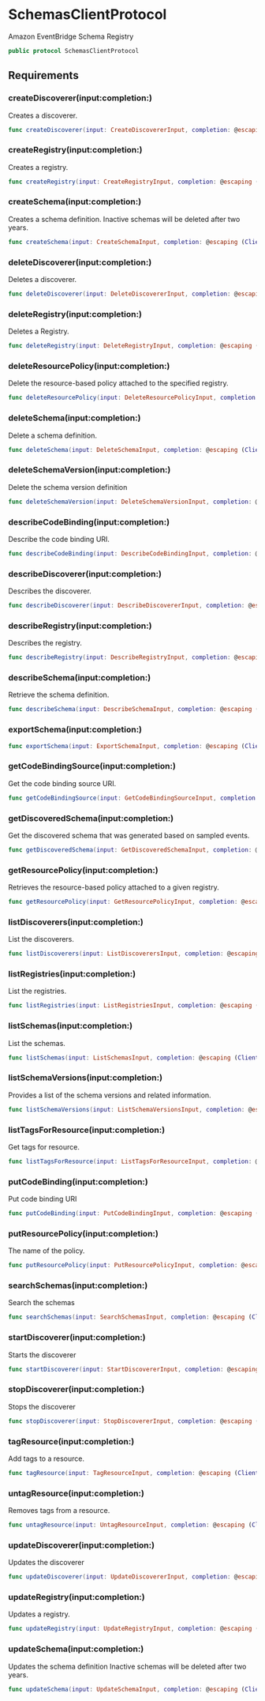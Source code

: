# SchemasClientProtocol

Amazon EventBridge Schema Registry

``` swift
public protocol SchemasClientProtocol 
```

## Requirements

### createDiscoverer(input:completion:)

Creates a discoverer.

``` swift
func createDiscoverer(input: CreateDiscovererInput, completion: @escaping (ClientRuntime.SdkResult<CreateDiscovererOutputResponse, CreateDiscovererOutputError>) -> Void)
```

### createRegistry(input:completion:)

Creates a registry.

``` swift
func createRegistry(input: CreateRegistryInput, completion: @escaping (ClientRuntime.SdkResult<CreateRegistryOutputResponse, CreateRegistryOutputError>) -> Void)
```

### createSchema(input:completion:)

Creates a schema definition. Inactive schemas will be deleted after two years.

``` swift
func createSchema(input: CreateSchemaInput, completion: @escaping (ClientRuntime.SdkResult<CreateSchemaOutputResponse, CreateSchemaOutputError>) -> Void)
```

### deleteDiscoverer(input:completion:)

Deletes a discoverer.

``` swift
func deleteDiscoverer(input: DeleteDiscovererInput, completion: @escaping (ClientRuntime.SdkResult<DeleteDiscovererOutputResponse, DeleteDiscovererOutputError>) -> Void)
```

### deleteRegistry(input:completion:)

Deletes a Registry.

``` swift
func deleteRegistry(input: DeleteRegistryInput, completion: @escaping (ClientRuntime.SdkResult<DeleteRegistryOutputResponse, DeleteRegistryOutputError>) -> Void)
```

### deleteResourcePolicy(input:completion:)

Delete the resource-based policy attached to the specified registry.

``` swift
func deleteResourcePolicy(input: DeleteResourcePolicyInput, completion: @escaping (ClientRuntime.SdkResult<DeleteResourcePolicyOutputResponse, DeleteResourcePolicyOutputError>) -> Void)
```

### deleteSchema(input:completion:)

Delete a schema definition.

``` swift
func deleteSchema(input: DeleteSchemaInput, completion: @escaping (ClientRuntime.SdkResult<DeleteSchemaOutputResponse, DeleteSchemaOutputError>) -> Void)
```

### deleteSchemaVersion(input:completion:)

Delete the schema version definition

``` swift
func deleteSchemaVersion(input: DeleteSchemaVersionInput, completion: @escaping (ClientRuntime.SdkResult<DeleteSchemaVersionOutputResponse, DeleteSchemaVersionOutputError>) -> Void)
```

### describeCodeBinding(input:completion:)

Describe the code binding URI.

``` swift
func describeCodeBinding(input: DescribeCodeBindingInput, completion: @escaping (ClientRuntime.SdkResult<DescribeCodeBindingOutputResponse, DescribeCodeBindingOutputError>) -> Void)
```

### describeDiscoverer(input:completion:)

Describes the discoverer.

``` swift
func describeDiscoverer(input: DescribeDiscovererInput, completion: @escaping (ClientRuntime.SdkResult<DescribeDiscovererOutputResponse, DescribeDiscovererOutputError>) -> Void)
```

### describeRegistry(input:completion:)

Describes the registry.

``` swift
func describeRegistry(input: DescribeRegistryInput, completion: @escaping (ClientRuntime.SdkResult<DescribeRegistryOutputResponse, DescribeRegistryOutputError>) -> Void)
```

### describeSchema(input:completion:)

Retrieve the schema definition.

``` swift
func describeSchema(input: DescribeSchemaInput, completion: @escaping (ClientRuntime.SdkResult<DescribeSchemaOutputResponse, DescribeSchemaOutputError>) -> Void)
```

### exportSchema(input:completion:)

``` swift
func exportSchema(input: ExportSchemaInput, completion: @escaping (ClientRuntime.SdkResult<ExportSchemaOutputResponse, ExportSchemaOutputError>) -> Void)
```

### getCodeBindingSource(input:completion:)

Get the code binding source URI.

``` swift
func getCodeBindingSource(input: GetCodeBindingSourceInput, completion: @escaping (ClientRuntime.SdkResult<GetCodeBindingSourceOutputResponse, GetCodeBindingSourceOutputError>) -> Void)
```

### getDiscoveredSchema(input:completion:)

Get the discovered schema that was generated based on sampled events.

``` swift
func getDiscoveredSchema(input: GetDiscoveredSchemaInput, completion: @escaping (ClientRuntime.SdkResult<GetDiscoveredSchemaOutputResponse, GetDiscoveredSchemaOutputError>) -> Void)
```

### getResourcePolicy(input:completion:)

Retrieves the resource-based policy attached to a given registry.

``` swift
func getResourcePolicy(input: GetResourcePolicyInput, completion: @escaping (ClientRuntime.SdkResult<GetResourcePolicyOutputResponse, GetResourcePolicyOutputError>) -> Void)
```

### listDiscoverers(input:completion:)

List the discoverers.

``` swift
func listDiscoverers(input: ListDiscoverersInput, completion: @escaping (ClientRuntime.SdkResult<ListDiscoverersOutputResponse, ListDiscoverersOutputError>) -> Void)
```

### listRegistries(input:completion:)

List the registries.

``` swift
func listRegistries(input: ListRegistriesInput, completion: @escaping (ClientRuntime.SdkResult<ListRegistriesOutputResponse, ListRegistriesOutputError>) -> Void)
```

### listSchemas(input:completion:)

List the schemas.

``` swift
func listSchemas(input: ListSchemasInput, completion: @escaping (ClientRuntime.SdkResult<ListSchemasOutputResponse, ListSchemasOutputError>) -> Void)
```

### listSchemaVersions(input:completion:)

Provides a list of the schema versions and related information.

``` swift
func listSchemaVersions(input: ListSchemaVersionsInput, completion: @escaping (ClientRuntime.SdkResult<ListSchemaVersionsOutputResponse, ListSchemaVersionsOutputError>) -> Void)
```

### listTagsForResource(input:completion:)

Get tags for resource.

``` swift
func listTagsForResource(input: ListTagsForResourceInput, completion: @escaping (ClientRuntime.SdkResult<ListTagsForResourceOutputResponse, ListTagsForResourceOutputError>) -> Void)
```

### putCodeBinding(input:completion:)

Put code binding URI

``` swift
func putCodeBinding(input: PutCodeBindingInput, completion: @escaping (ClientRuntime.SdkResult<PutCodeBindingOutputResponse, PutCodeBindingOutputError>) -> Void)
```

### putResourcePolicy(input:completion:)

The name of the policy.

``` swift
func putResourcePolicy(input: PutResourcePolicyInput, completion: @escaping (ClientRuntime.SdkResult<PutResourcePolicyOutputResponse, PutResourcePolicyOutputError>) -> Void)
```

### searchSchemas(input:completion:)

Search the schemas

``` swift
func searchSchemas(input: SearchSchemasInput, completion: @escaping (ClientRuntime.SdkResult<SearchSchemasOutputResponse, SearchSchemasOutputError>) -> Void)
```

### startDiscoverer(input:completion:)

Starts the discoverer

``` swift
func startDiscoverer(input: StartDiscovererInput, completion: @escaping (ClientRuntime.SdkResult<StartDiscovererOutputResponse, StartDiscovererOutputError>) -> Void)
```

### stopDiscoverer(input:completion:)

Stops the discoverer

``` swift
func stopDiscoverer(input: StopDiscovererInput, completion: @escaping (ClientRuntime.SdkResult<StopDiscovererOutputResponse, StopDiscovererOutputError>) -> Void)
```

### tagResource(input:completion:)

Add tags to a resource.

``` swift
func tagResource(input: TagResourceInput, completion: @escaping (ClientRuntime.SdkResult<TagResourceOutputResponse, TagResourceOutputError>) -> Void)
```

### untagResource(input:completion:)

Removes tags from a resource.

``` swift
func untagResource(input: UntagResourceInput, completion: @escaping (ClientRuntime.SdkResult<UntagResourceOutputResponse, UntagResourceOutputError>) -> Void)
```

### updateDiscoverer(input:completion:)

Updates the discoverer

``` swift
func updateDiscoverer(input: UpdateDiscovererInput, completion: @escaping (ClientRuntime.SdkResult<UpdateDiscovererOutputResponse, UpdateDiscovererOutputError>) -> Void)
```

### updateRegistry(input:completion:)

Updates a registry.

``` swift
func updateRegistry(input: UpdateRegistryInput, completion: @escaping (ClientRuntime.SdkResult<UpdateRegistryOutputResponse, UpdateRegistryOutputError>) -> Void)
```

### updateSchema(input:completion:)

Updates the schema definition Inactive schemas will be deleted after two years.

``` swift
func updateSchema(input: UpdateSchemaInput, completion: @escaping (ClientRuntime.SdkResult<UpdateSchemaOutputResponse, UpdateSchemaOutputError>) -> Void)
```
